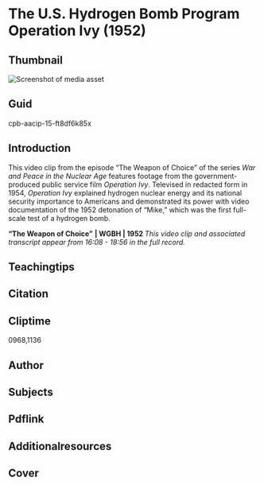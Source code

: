 # The U.S. Hydrogen Bomb Program Operation Ivy (1952)

## Thumbnail

![Screenshot of media asset](https://s3.amazonaws.com/americanarchive.org/primary_source_sets/02-15-ft8df6k85x.jpg "Screenshot media asset")

## Guid
cpb-aacip-15-ft8df6k85x

## Introduction

This video clip from the episode “The Weapon of Choice” of the series _War and Peace in the Nuclear Age_ features footage from the government-produced public service film _Operation Ivy_. Televised in redacted form in 1954, _Operation Ivy_ explained hydrogen nuclear energy and its national security importance to Americans and demonstrated its power with video documentation of the 1952 detonation of “Mike,” which was the first full-scale test of a hydrogen bomb. 

<b>“The Weapon of Choice”</b>
<b>| WGBH | 1952 </b>
<i>This video clip and associated transcript appear from 16:08 - 18:56 in the full record.</i>

## Teachingtips

## Citation

## Cliptime

0968,1136

## Author
## Subjects
## Pdflink
## Additionalresources
## Cover
